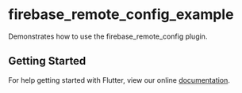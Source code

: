 # firebase_remote_config_example

Demonstrates how to use the firebase_remote_config plugin.

## Getting Started

For help getting started with Flutter, view our online
[documentation](https://flutter.dev/).

